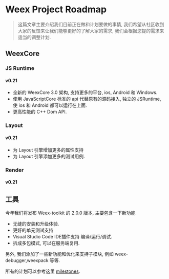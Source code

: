 # Weex Project Roadmap

> 这篇文章主要介绍我们目前正在做和计划要做的事情, 我们希望从社区收到大家的反馈来让我们能够更好的了解大家的需求, 我们会根据您提的需求来适当的调整计划.

## WeexCore
### JS Runtime
#### v0.21

* 全新的 WeexCore 3.0 架构, 支持更多的平台, ios, Android 和  Windows.
* 使用 JavaScriptCore 标准的 api 代替原有的源码接入, 独立的 JSRuntime, 使 ios 和 Android 都可以运行在上面.
* 更高性能的 C++ Dom API.

### Layout
#### v0.21
*  为 Layout 引擎增加更多的属性支持
*  为 Layout 引擎添加更多的测试用例.
### Render
#### v0.21
## 工具

今年我们将发布 Weex-toolkit 的 2.0.0 版本, 主要包含一下新功能

- 无缝的安装和升级体验.
- 更好的单元测试支持
- Visual Studio Code  IDE插件支持 编译/运行/调试.
- 拆成多包模式, 可以在服务端复用.

另外, 我们添加了一些新功能和优化来支持子模块, 例如 weex-debugger,weexpack 等等.

所有的计划可以参考这里 [milestones](https://github.com/weexteam/weex-toolkit/milestones).
